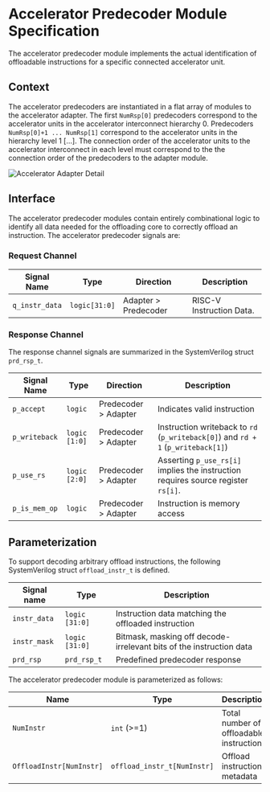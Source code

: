 # Accelerator Predecoder Module Specification
The accelerator predecoder module implements the actual identification of offloadable instructions for a specific connected accelerator unit.

## Context
The accelerator predecoders are instantiated in a flat array of modules to the accelerator adapter.
The first `NumRsp[0]` predecoders correspond to the accelerator units in the accelerator interconnect hierarchy 0.
Predecoders `NumRsp[0]+1 ... NumRsp[1]` correspond to the accelerator units in the hierarchy level 1 [...].
The connection order of the accelerator units to the accelerator interconnect in each level must correspond to the the connection order of the predecoders to the adapter module.

![Accelerator Adapter Detail](img/acc-adapter-detail.svg)

## Interface

The accelerator predecoder modules contain entirely combinational logic to identify all data needed for the offloading core to correctly offload an instruction.
The accelerator predecoder signals are:


### Request Channel
| Signal Name    | Type          | Direction            | Description              |
| -------------- | ------------- | -------------------- | ------------------------ |
| `q_instr_data` | `logic[31:0]` | Adapter > Predecoder | RISC-V Instruction Data. |

### Response Channel
The response channel signals are summarized in the SystemVerilog struct `prd_rsp_t`.

| Signal Name   | Type          | Direction            | Description                                                                       |
| ------------- | ------------- | -------------------- | --------------------------------------------------------------------------------- |
| `p_accept`    | `logic`       | Predecoder > Adapter | Indicates valid instruction                                                       |
| `p_writeback` | `logic [1:0]` | Predecoder > Adapter | Instruction writeback to `rd` (`p_writeback[0]`) and `rd + 1` (`p_writeback[1]`)  |
| `p_use_rs`    | `logic [2:0]` | Predecoder > Adapter | Asserting `p_use_rs[i]` implies the instruction requires source register `rs[i]`. |
| `p_is_mem_op` | `logic`       | Predecoder > Adapter | Instruction is memory access                                                      |

## Parameterization
To support decoding arbitrary offload instructions, the following SystemVerilog struct `offload_instr_t` is defined.

| Signal name  | Type           | Description                                                         |
| ------------ | -------------- | ------------------------------------------------------------------- |
| `instr_data` | `logic [31:0]` | Instruction data matching the offloaded instruction                 |
| `instr_mask` | `logic [31:0]` | Bitmask, masking off decode-irrelevant bits of the instruction data |
| `prd_rsp`    | `prd_rsp_t`    | Predefined predecoder response                                      |

The accelerator predecoder module is parameterized as follows:

| Name                     | Type                        | Description                              |
| ------------------------ | --------------------------- | ---------------------------------------- |
| `NumInstr`               | `int` (>=1)                 | Total number of offloadable instructions |
| `OffloadInstr[NumInstr]` | `offload_instr_t[NumInstr]` | Offload instruction metadata             |


